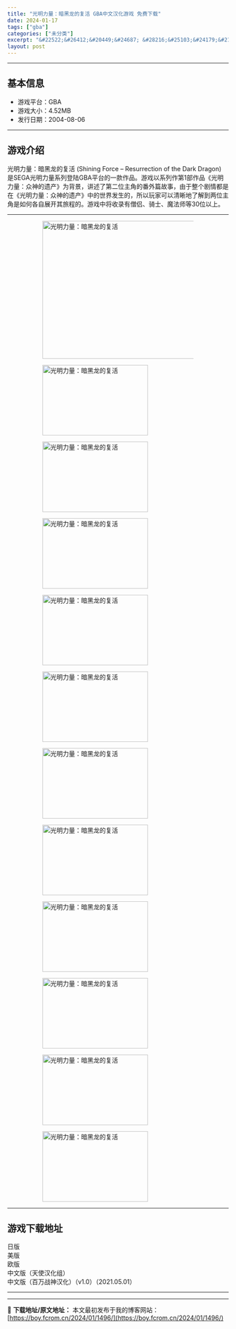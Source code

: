 ```yaml
---
title: "光明力量：暗黑龙的复活 GBA中文汉化游戏 免费下载"
date: 2024-01-17
tags: ["gba"]
categories: ["未分类"]
excerpt: "&#22522;&#26412;&#20449;&#24687; &#28216;&#25103;&#24179;&#21488;&#65306;GBA &#28216;&#25103;&#22823;&#23567;&#65306;4.52MB &#21457;&#34892;&#26085;&amp;#&hellip;"
layout: post
---
```


 <hr><h2>&#22522;&#26412;&#20449;&#24687;</h2> <ul><li>&#28216;&#25103;&#24179;&#21488;&#65306;GBA</li> <li>&#28216;&#25103;&#22823;&#23567;&#65306;4.52MB</li> <li>&#21457;&#34892;&#26085;&#26399;&#65306;2004-08-06</li> </ul><hr><h2>&#28216;&#25103;&#20171;&#32461;</h2> <p>&#20809;&#26126;&#21147;&#37327;&#65306;&#26263;&#40657;&#40857;&#30340;&#22797;&#27963; (Shining Force &ndash; Resurrection of the Dark Dragon) &#26159;SEGA&#20809;&#26126;&#21147;&#37327;&#31995;&#21015;&#30331;&#38470;GBA&#24179;&#21488;&#30340;&#19968;&#27454;&#20316;&#21697;&#12290;&#28216;&#25103;&#20197;&#31995;&#21015;&#20316;&#31532;1&#37096;&#20316;&#21697;&#12298;&#20809;&#26126;&#21147;&#37327;&#65306;&#20247;&#31070;&#30340;&#36951;&#20135;&#12299;&#20026;&#32972;&#26223;&#65292;&#35762;&#36848;&#20102;&#31532;&#20108;&#20301;&#20027;&#35282;&#30340;&#30058;&#22806;&#31687;&#25925;&#20107;&#65292;&#30001;&#20110;&#25972;&#20010;&#21095;&#24773;&#37117;&#26159;&#22312;&#12298;&#20809;&#26126;&#21147;&#37327;&#65306;&#20247;&#31070;&#30340;&#36951;&#20135;&#12299;&#20013;&#30340;&#19990;&#30028;&#21457;&#29983;&#30340;&#65292;&#25152;&#20197;&#29609;&#23478;&#21487;&#20197;&#28165;&#26224;&#22320;&#20102;&#35299;&#21040;&#20004;&#20301;&#20027;&#35282;&#26159;&#22914;&#20309;&#21508;&#33258;&#23637;&#24320;&#20854;&#26053;&#31243;&#30340;&#12290;&#28216;&#25103;&#20013;&#23558;&#25910;&#24405;&#26377;&#20711;&#20387;&#12289;&#39569;&#22763;&#12289;&#39764;&#27861;&#24072;&#31561;30&#20301;&#20197;&#19978;&#12290;</p> <hr><figure><figure><img loading="lazy" decoding="async" width="500" height="313" data-id="5326" src="https://boy.fcrom.cn/wp-content/uploads/2024/01/20240116_65a6376fcbf73.jpg" title="&#20809;&#26126;&#21147;&#37327;&#65306;&#26263;&#40657;&#40857;&#30340;&#22797;&#27963;-&#23553;&#38754;" alt="光明力量：暗黑龙的复活"></figure><figure><img loading="lazy" decoding="async" width="240" height="160" data-id="5259" src="https://boy.fcrom.cn/wp-content/uploads/2024/01/20240116_65a6377005423.png" title="&#20809;&#26126;&#21147;&#37327;&#65306;&#26263;&#40657;&#40857;&#30340;&#22797;&#27963;-1" alt="光明力量：暗黑龙的复活"></figure><figure><img loading="lazy" decoding="async" width="240" height="160" data-id="5257" src="https://boy.fcrom.cn/wp-content/uploads/2024/01/20240116_65a637703286a.png" title="&#20809;&#26126;&#21147;&#37327;&#65306;&#26263;&#40657;&#40857;&#30340;&#22797;&#27963;-2" alt="光明力量：暗黑龙的复活"></figure><figure><img loading="lazy" decoding="async" width="240" height="160" data-id="5260" src="https://boy.fcrom.cn/wp-content/uploads/2024/01/20240116_65a637706a3aa.png" title="&#20809;&#26126;&#21147;&#37327;&#65306;&#26263;&#40657;&#40857;&#30340;&#22797;&#27963;-3" alt="光明力量：暗黑龙的复活"></figure><figure><img loading="lazy" decoding="async" width="240" height="160" data-id="5261" src="https://boy.fcrom.cn/wp-content/uploads/2024/01/20240116_65a63770879cc.png" title="&#20809;&#26126;&#21147;&#37327;&#65306;&#26263;&#40657;&#40857;&#30340;&#22797;&#27963;-4" alt="光明力量：暗黑龙的复活"></figure><figure><img loading="lazy" decoding="async" width="240" height="160" data-id="5254" src="https://boy.fcrom.cn/wp-content/uploads/2024/01/20240116_65a63770ae636.png" title="&#20809;&#26126;&#21147;&#37327;&#65306;&#26263;&#40657;&#40857;&#30340;&#22797;&#27963;-5" alt="光明力量：暗黑龙的复活"></figure><figure><img loading="lazy" decoding="async" width="240" height="160" data-id="5255" src="https://boy.fcrom.cn/wp-content/uploads/2024/01/20240116_65a63770d4c9f.png" title="&#20809;&#26126;&#21147;&#37327;&#65306;&#26263;&#40657;&#40857;&#30340;&#22797;&#27963;" alt="光明力量：暗黑龙的复活"></figure><figure><img loading="lazy" decoding="async" width="240" height="160" data-id="5262" src="https://boy.fcrom.cn/wp-content/uploads/2024/01/20240116_65a6377107aff.png" title="&#20809;&#26126;&#21147;&#37327;&#65306;&#26263;&#40657;&#40857;&#30340;&#22797;&#27963;" alt="光明力量：暗黑龙的复活"></figure><figure><img loading="lazy" decoding="async" width="240" height="160" data-id="5263" src="https://boy.fcrom.cn/wp-content/uploads/2024/01/20240116_65a63771268c1.png" title="&#20809;&#26126;&#21147;&#37327;&#65306;&#26263;&#40657;&#40857;&#30340;&#22797;&#27963;" alt="光明力量：暗黑龙的复活"></figure><figure><img loading="lazy" decoding="async" width="240" height="160" data-id="5256" src="https://boy.fcrom.cn/wp-content/uploads/2024/01/20240116_65a6377152ec1.png" title="&#20809;&#26126;&#21147;&#37327;&#65306;&#26263;&#40657;&#40857;&#30340;&#22797;&#27963;" alt="光明力量：暗黑龙的复活"></figure><figure><img loading="lazy" decoding="async" width="240" height="160" data-id="5258" src="https://boy.fcrom.cn/wp-content/uploads/2024/01/20240116_65a6377181b24.png" title="&#20809;&#26126;&#21147;&#37327;&#65306;&#26263;&#40657;&#40857;&#30340;&#22797;&#27963;" alt="光明力量：暗黑龙的复活"></figure><figure><img loading="lazy" decoding="async" width="240" height="160" data-id="5264" src="https://boy.fcrom.cn/wp-content/uploads/2024/01/20240116_65a63771af056.png" title="&#20809;&#26126;&#21147;&#37327;&#65306;&#26263;&#40657;&#40857;&#30340;&#22797;&#27963;" alt="光明力量：暗黑龙的复活"></figure></figure><hr><h2>&#28216;&#25103;&#19979;&#36733;&#22320;&#22336;</h2> <div><div> <div> <span></span><span>&#26085;&#29256;</span></div> <div> <span></span><span>&#32654;&#29256;</span></div> <div> <span></span><span>&#27431;&#29256;</span></div> <div> <span></span><span>&#20013;&#25991;&#29256;&#65288;&#22825;&#20351;&#27721;&#21270;&#32452;&#65289;</span></div> <div> <span></span><span>&#20013;&#25991;&#29256;&#65288;&#30334;&#19975;&#25112;&#31070;&#27721;&#21270;&#65289;&#65288;v1.0&#65289;&#65288;2021.05.01&#65289;</span></div> </div></div> <hr>

---
📖 **下载地址/原文地址：** 本文最初发布于我的博客网站：[https://boy.fcrom.cn/2024/01/1496/](https://boy.fcrom.cn/2024/01/1496/)
